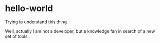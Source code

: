 # hello-world
Trying to understand this thing

Well, actually I am not a developer, but a knowledge fan in search of a new set of tools. 
